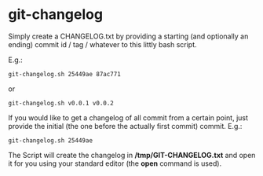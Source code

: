 # git-changelog

Simply create a CHANGELOG.txt by providing a starting (and optionally an ending) commit id / tag / whatever to this littly bash script.

E.g.:

```
git-changelog.sh 25449ae 87ac771
```

or

```
git-changelog.sh v0.0.1 v0.0.2
```

If you would like to get a changelog of all commit from a certain point, just provide the initial (the one before the actually first commit) commit. E.g.:

```
git-changelog.sh 25449ae
```

The Script will create the changelog in **/tmp/GIT-CHANGELOG.txt** and open it for you using your standard editor (the **open** command is used).